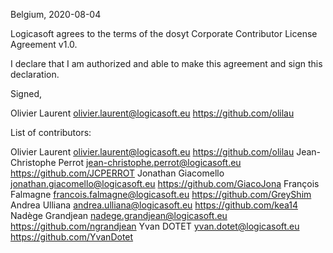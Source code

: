 Belgium, 2020-08-04

Logicasoft agrees to the terms of the dosyt Corporate Contributor License
Agreement v1.0.

I declare that I am authorized and able to make this agreement and sign this
declaration.

Signed,

Olivier Laurent olivier.laurent@logicasoft.eu https://github.com/olilau

List of contributors:

Olivier Laurent olivier.laurent@logicasoft.eu https://github.com/olilau
Jean-Christophe Perrot jean-christophe.perrot@logicasoft.eu https://github.com/JCPERROT
Jonathan Giacomello jonathan.giacomello@logicasoft.eu https://github.com/GiacoJona
François Falmagne francois.falmagne@logicasoft.eu https://github.com/GreyShim
Andrea Ulliana andrea.ulliana@logicasoft.eu https://github.com/kea14
Nadège Grandjean nadege.grandjean@logicasoft.eu https://github.com/ngrandjean
Yvan DOTET yvan.dotet@logicasoft.eu https://github.com/YvanDotet

